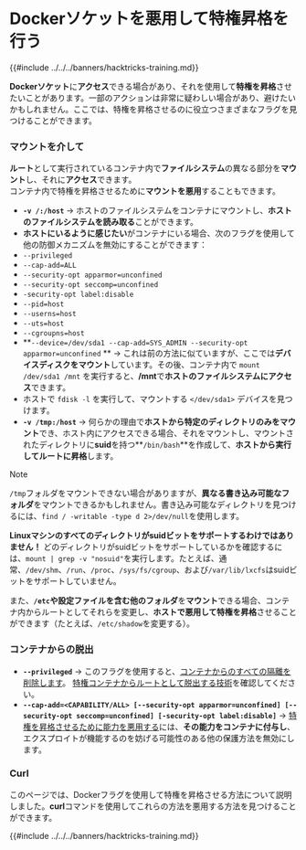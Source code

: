# Dockerソケットを悪用して特権昇格を行う

{{#include ../../../banners/hacktricks-training.md}}

**Dockerソケット**に**アクセス**できる場合があり、それを使用して**特権を昇格**させたいことがあります。一部のアクションは非常に疑わしい場合があり、避けたいかもしれません。ここでは、特権を昇格させるのに役立つさまざまなフラグを見つけることができます。

### マウントを介して

**ルート**として実行されているコンテナ内で**ファイルシステム**の異なる部分を**マウント**し、それに**アクセス**できます。\
コンテナ内で特権を昇格させるために**マウントを悪用**することもできます。

- **`-v /:/host`** -> ホストのファイルシステムをコンテナにマウントし、**ホストのファイルシステムを読み取る**ことができます。
- **ホストにいるように感じたい**がコンテナにいる場合、次のフラグを使用して他の防御メカニズムを無効にすることができます：
- `--privileged`
- `--cap-add=ALL`
- `--security-opt apparmor=unconfined`
- `--security-opt seccomp=unconfined`
- `-security-opt label:disable`
- `--pid=host`
- `--userns=host`
- `--uts=host`
- `--cgroupns=host`
- \*\*`--device=/dev/sda1 --cap-add=SYS_ADMIN --security-opt apparmor=unconfined` \*\* -> これは前の方法に似ていますが、ここでは**デバイスディスクをマウント**しています。その後、コンテナ内で `mount /dev/sda1 /mnt` を実行すると、**/mnt**で**ホストのファイルシステムにアクセス**できます。
- ホストで `fdisk -l` を実行して、マウントする `</dev/sda1>` デバイスを見つけます。
- **`-v /tmp:/host`** -> 何らかの理由で**ホストから特定のディレクトリのみをマウント**でき、ホスト内にアクセスできる場合、それをマウントし、マウントされたディレクトリに**suid**を持つ**`/bin/bash`**を作成して、**ホストから実行してルートに昇格**します。

> [!NOTE]
> `/tmp`フォルダをマウントできない場合がありますが、**異なる書き込み可能なフォルダ**をマウントできるかもしれません。書き込み可能なディレクトリを見つけるには、`find / -writable -type d 2>/dev/null`を使用します。
>
> **Linuxマシンのすべてのディレクトリがsuidビットをサポートするわけではありません！** どのディレクトリがsuidビットをサポートしているかを確認するには、`mount | grep -v "nosuid"`を実行します。たとえば、通常、`/dev/shm`、`/run`、`/proc`、`/sys/fs/cgroup`、および`/var/lib/lxcfs`はsuidビットをサポートしていません。
>
> また、**`/etc`**や**設定ファイルを含む他のフォルダ**を**マウント**できる場合、コンテナ内からルートとしてそれらを変更し、**ホストで悪用して特権を昇格**させることができます（たとえば、`/etc/shadow`を変更する）。

### コンテナからの脱出

- **`--privileged`** -> このフラグを使用すると、[コンテナからのすべての隔離を削除します](docker-privileged.md#what-affects)。 [特権コンテナからルートとして脱出する技術](docker-breakout-privilege-escalation/index.html#automatic-enumeration-and-escape)を確認してください。
- **`--cap-add=<CAPABILITY/ALL> [--security-opt apparmor=unconfined] [--security-opt seccomp=unconfined] [-security-opt label:disable]`** -> [特権を昇格させるために能力を悪用する](../linux-capabilities.md)には、**その能力をコンテナに付与し**、エクスプロイトが機能するのを妨げる可能性のある他の保護方法を無効にします。

### Curl

このページでは、Dockerフラグを使用して特権を昇格させる方法について説明しました。**curl**コマンドを使用してこれらの方法を悪用する方法を見つけることができます。

{{#include ../../../banners/hacktricks-training.md}}
